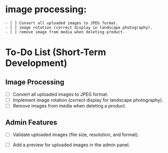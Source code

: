 # image processing:
    - [ ] Convert all uploaded images to JPEG format.
    - [ ] image rotation (correct display in landscape photography).
    - [ ] remove image from media when deleting product.

# To-Do List (Short-Term Development)

## **Image Processing**
- [ ] Convert all uploaded images to JPEG format.
- [ ] Implement image rotation (correct display for landscape photography).
- [ ] Remove images from media when deleting a product.

## **Admin Features**
- [ ] Validate uploaded images (file size, resolution, and format).
- [ ] Add a preview for uploaded images in the admin panel.

